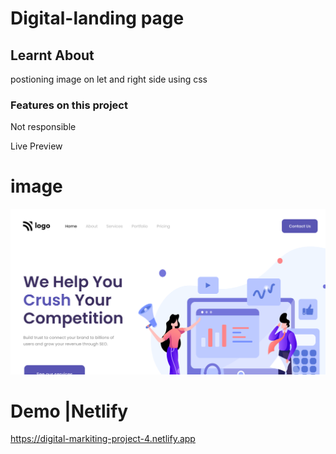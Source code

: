 # Digital-landing page

## Learnt About

postioning image on let and right side using css
<br>

### Features on this project

Not responsible

Live Preview

# image

![image](./thumbnail.png)

# Demo |Netlify

https://digital-markiting-project-4.netlify.app
